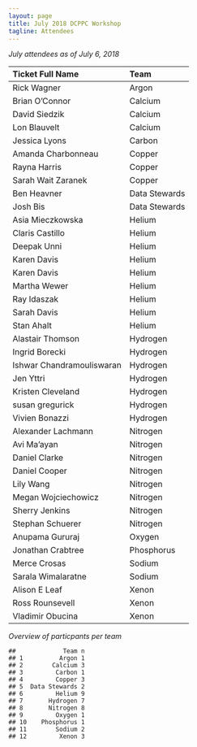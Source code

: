```yaml
---
layout: page
title: July 2018 DCPPC Workshop 
tagline: Attendees
---
```


_July attendees as of July 6, 2018_

<table>
<thead>
<tr class="header">
<th style="text-align: left;">Ticket Full Name</th>
<th style="text-align: left;">Team</th>
</tr>
</thead>
<tbody>
<tr class="odd">
<td style="text-align: left;">Rick Wagner</td>
<td style="text-align: left;">Argon</td>
</tr>
<tr class="even">
<td style="text-align: left;">Brian O’Connor</td>
<td style="text-align: left;">Calcium</td>
</tr>
<tr class="odd">
<td style="text-align: left;">David Siedzik</td>
<td style="text-align: left;">Calcium</td>
</tr>
<tr class="even">
<td style="text-align: left;">Lon Blauvelt</td>
<td style="text-align: left;">Calcium</td>
</tr>
<tr class="odd">
<td style="text-align: left;">Jessica Lyons</td>
<td style="text-align: left;">Carbon</td>
</tr>
<tr class="even">
<td style="text-align: left;">Amanda Charbonneau</td>
<td style="text-align: left;">Copper</td>
</tr>
<tr class="odd">
<td style="text-align: left;">Rayna Harris</td>
<td style="text-align: left;">Copper</td>
</tr>
<tr class="even">
<td style="text-align: left;">Sarah Wait Zaranek</td>
<td style="text-align: left;">Copper</td>
</tr>
<tr class="odd">
<td style="text-align: left;">Ben Heavner</td>
<td style="text-align: left;">Data Stewards</td>
</tr>
<tr class="even">
<td style="text-align: left;">Josh Bis</td>
<td style="text-align: left;">Data Stewards</td>
</tr>
<tr class="odd">
<td style="text-align: left;">Asia Mieczkowska</td>
<td style="text-align: left;">Helium</td>
</tr>
<tr class="even">
<td style="text-align: left;">Claris Castillo</td>
<td style="text-align: left;">Helium</td>
</tr>
<tr class="odd">
<td style="text-align: left;">Deepak Unni</td>
<td style="text-align: left;">Helium</td>
</tr>
<tr class="even">
<td style="text-align: left;">Karen Davis</td>
<td style="text-align: left;">Helium</td>
</tr>
<tr class="odd">
<td style="text-align: left;">Karen Davis</td>
<td style="text-align: left;">Helium</td>
</tr>
<tr class="even">
<td style="text-align: left;">Martha Wewer</td>
<td style="text-align: left;">Helium</td>
</tr>
<tr class="odd">
<td style="text-align: left;">Ray Idaszak</td>
<td style="text-align: left;">Helium</td>
</tr>
<tr class="even">
<td style="text-align: left;">Sarah Davis</td>
<td style="text-align: left;">Helium</td>
</tr>
<tr class="odd">
<td style="text-align: left;">Stan Ahalt</td>
<td style="text-align: left;">Helium</td>
</tr>
<tr class="even">
<td style="text-align: left;">Alastair Thomson</td>
<td style="text-align: left;">Hydrogen</td>
</tr>
<tr class="odd">
<td style="text-align: left;">Ingrid Borecki</td>
<td style="text-align: left;">Hydrogen</td>
</tr>
<tr class="even">
<td style="text-align: left;">Ishwar Chandramouliswaran</td>
<td style="text-align: left;">Hydrogen</td>
</tr>
<tr class="odd">
<td style="text-align: left;">Jen Yttri</td>
<td style="text-align: left;">Hydrogen</td>
</tr>
<tr class="even">
<td style="text-align: left;">Kristen Cleveland</td>
<td style="text-align: left;">Hydrogen</td>
</tr>
<tr class="odd">
<td style="text-align: left;">susan gregurick</td>
<td style="text-align: left;">Hydrogen</td>
</tr>
<tr class="even">
<td style="text-align: left;">Vivien Bonazzi</td>
<td style="text-align: left;">Hydrogen</td>
</tr>
<tr class="odd">
<td style="text-align: left;">Alexander Lachmann</td>
<td style="text-align: left;">Nitrogen</td>
</tr>
<tr class="even">
<td style="text-align: left;">Avi Ma’ayan</td>
<td style="text-align: left;">Nitrogen</td>
</tr>
<tr class="odd">
<td style="text-align: left;">Daniel Clarke</td>
<td style="text-align: left;">Nitrogen</td>
</tr>
<tr class="even">
<td style="text-align: left;">Daniel Cooper</td>
<td style="text-align: left;">Nitrogen</td>
</tr>
<tr class="odd">
<td style="text-align: left;">Lily Wang</td>
<td style="text-align: left;">Nitrogen</td>
</tr>
<tr class="even">
<td style="text-align: left;">Megan Wojciechowicz</td>
<td style="text-align: left;">Nitrogen</td>
</tr>
<tr class="odd">
<td style="text-align: left;">Sherry Jenkins</td>
<td style="text-align: left;">Nitrogen</td>
</tr>
<tr class="even">
<td style="text-align: left;">Stephan Schuerer</td>
<td style="text-align: left;">Nitrogen</td>
</tr>
<tr class="odd">
<td style="text-align: left;">Anupama Gururaj</td>
<td style="text-align: left;">Oxygen</td>
</tr>
<tr class="even">
<td style="text-align: left;">Jonathan Crabtree</td>
<td style="text-align: left;">Phosphorus</td>
</tr>
<tr class="odd">
<td style="text-align: left;">Merce Crosas</td>
<td style="text-align: left;">Sodium</td>
</tr>
<tr class="even">
<td style="text-align: left;">Sarala Wimalaratne</td>
<td style="text-align: left;">Sodium</td>
</tr>
<tr class="odd">
<td style="text-align: left;">Alison E Leaf</td>
<td style="text-align: left;">Xenon</td>
</tr>
<tr class="even">
<td style="text-align: left;">Ross Rounsevell</td>
<td style="text-align: left;">Xenon</td>
</tr>
<tr class="odd">
<td style="text-align: left;">Vladimir Obucina</td>
<td style="text-align: left;">Xenon</td>
</tr>
</tbody>
</table> 
    
_Overview of particpants per team_
    
    ##             Team n
    ## 1          Argon 1
    ## 2        Calcium 3
    ## 3         Carbon 1
    ## 4         Copper 3
    ## 5  Data Stewards 2
    ## 6         Helium 9
    ## 7       Hydrogen 7
    ## 8       Nitrogen 8
    ## 9         Oxygen 1
    ## 10    Phosphorus 1
    ## 11        Sodium 2
    ## 12         Xenon 3
